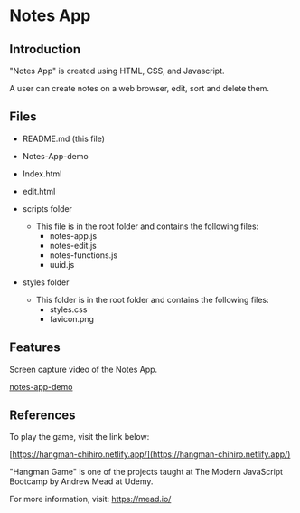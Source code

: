 # Notes App

## Introduction

"Notes App" is created using HTML, CSS, and Javascript. 

A user can create notes on a web browser, edit, sort and delete them. 



## Files

- README.md (this file)

- Notes-App-demo

- Index.html

- edit.html

- scripts folder

  - This file is in the root folder and contains the following files: 
    - notes-app.js
    - notes-edit.js
    - notes-functions.js
    - uuid.js

- styles folder

  - This folder is in the root folder and contains the following files:
    - styles.css 
    - favicon.png

  



## Features

Screen capture video of the Notes App.

[notes-app-demo]("https://github.com/cheesehero112/notes-app/raw/main/Notes-App-demo.mov")

## References

To play the game, visit the link below:

[https://hangman-chihiro.netlify.app/](https://hangman-chihiro.netlify.app/)

"Hangman Game" is one of the projects taught at The Modern JavaScript Bootcamp by Andrew Mead at Udemy. 

For more information, visit: https://mead.io/